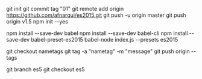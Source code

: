 git init 
git commit tag "01"
git remote add origin https://github.com/afnarqui/es2015.git
git push -u origin master
git push origin v1.5
npm init --yes

npm install --save-dev babel
npm install --save-dev babel-cli
npm install --save-dev babel-preset-es2015
babel-node index.js --presets es2015

git checkout nametags
git tag -a "nametag" -m "message"
git push origin --tags 

git branch es5
git checkout es5
